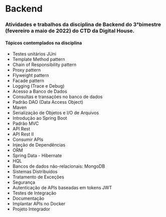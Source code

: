 # Backend 


### Atividades e trabalhos da disciplina de Backend do 3°bimestre (fevereiro a maio de 2022) do CTD da Digital House.
#### Tópicos contemplados na disciplina
* Testes unitários JUni
* Template Method pattern
* Chain of Responsibility pattern
* Proxy pattern
* Flyweight pattern
* Facade pattern
* Logging (Trace e Debug)
* Acesso a Banco de Dados
* Consultas e transações no banco de dados
* Padrão DAO (Data Access Object)
* Maven
* Serialização de Objetos e I/O de Arquivos
* Introdução ao Spring Boot
* Padrão MVC
* API Rest
* API Rest II
* Consumir APIs
* Injeção de Dependências
* ORM
* Spring Data - Hibernate
* HQL
* Bancos de dados não-relacionais: MongoDB
* Sistemas Distribuídos
* Tratamento de Exceções
* Segurança
* Autenticação de APIs baseadas em tokens JWT
* Testes de Integração
* Documentação
*  Implantar APIs no Docker
*  Projeto Integrador

